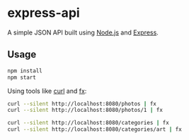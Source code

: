# express-api

A simple JSON API built using [Node.js](https://nodejs.org) and [Express](https://expressjs.com).

## Usage

```sh
npm install
npm start
```

Using tools like [curl](https://curl.se) and [fx](https://github.com/antonmedv/fx):

```sh
curl --silent http://localhost:8080/photos | fx
curl --silent http://localhost:8080/photos/1 | fx

curl --silent http://localhost:8080/categories | fx
curl --silent http://localhost:8080/categories/art | fx
```
